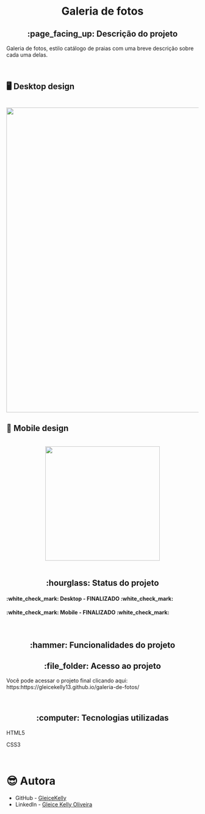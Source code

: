 <h1 align="center">Galeria de fotos</h1>
<h2 align="center">:page_facing_up: Descrição do projeto</h2>
<p>Galeria de fotos, estilo catálogo de praias com uma breve descrição sobre cada uma delas.</p>
<br>

## :desktop_computer: Desktop design
<br>
<div align="center">
<img src="https://user-images.githubusercontent.com/80974593/184069239-45888758-f753-46c6-941a-c559874938a8.png" width="800"/>
</div>

## :iphone: Mobile design
<br>
<div align="center">
<img src="https://user-images.githubusercontent.com/80974593/195753837-d00f48de-38b1-4cfa-baf4-82e8a3c21d9c.png"  width="300"/>
</div>
<br>

<h2 align="center">:hourglass: Status do projeto </h2>
<h4>:white_check_mark: Desktop - FINALIZADO :white_check_mark: </h4> 
<h4>:white_check_mark: Mobile - FINALIZADO :white_check_mark: </h4>
<br>

<h2 align="center">:hammer: Funcionalidades do projeto </h2>

<h2 align="center"> :file_folder: Acesso ao projeto </h2>
<p> Você pode acessar o projeto final clicando aqui: https:https://gleicekelly13.github.io/galeria-de-fotos/</p>

<br>
<h2 align="center"> :computer: Tecnologias utilizadas </h2>
<p>HTML5</p>
<p>CSS3</p>
<br>

# :sunglasses: Autora

- GitHub - [GleiceKelly](https://github.com/gleicekelly13)
- LinkedIn - [Gleice Kelly Oliveira](https://www.linkedin.com/in/gleicekelly13/)

